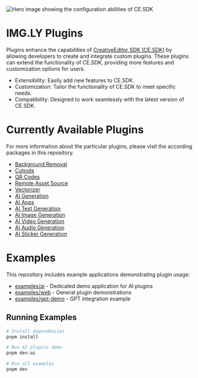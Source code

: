 ![Hero image showing the configuration abilities of CE.SDK](https://img.ly/static/cesdk_release_header.png)

# IMG.LY Plugins

Plugins enhance the capabilities of [CreativeEditor SDK (CE.SDK)](https://img.ly/docs/cesdk/) by allowing developers to create and integrate custom plugins. These plugins can extend the functionality of CE.SDK, providing more features and customization options for users.

- Extensibility: Easily add new features to CE.SDK.
- Customization: Tailor the functionality of CE.SDK to meet specific needs.
- Compatibility: Designed to work seamlessly with the latest version of CE.SDK.

# Currently Available Plugins

For more information about the particular plugins, please visit the according packages in this repository.

- [Background Removal](packages/plugin-background-removal-web/)
- [Cutouts](packages/plugin-cutout-library-web/)
- [QR Codes](packages/plugin-qr-code-web/)
- [Remote Asset Source](packages/plugin-remote-asset-source-web/)
- [Vectorizer](packages/plugin-vectorizer-web/)
- [AI Generation](packages/plugin-ai-generation-web/)
- [AI Apps](packages/plugin-ai-apps-web/)
- [AI Text Generation](packages/plugin-ai-text-generation-web/)
- [AI Image Generation](packages/plugin-ai-image-generation-web/)
- [AI Video Generation](packages/plugin-ai-video-generation-web/)
- [AI Audio Generation](packages/plugin-ai-audio-generation-web/)
- [AI Sticker Generation](packages/plugin-ai-sticker-generation-web/)

# Examples

This repository includes example applications demonstrating plugin usage:

- [examples/ai](examples/ai/) - Dedicated demo application for AI plugins
- [examples/web](examples/web/) - General plugin demonstrations
- [examples/gpt-demo](examples/gpt-demo/) - GPT integration example

## Running Examples

```bash
# Install dependencies
pnpm install

# Run AI plugins demo
pnpm dev:ai

# Run all examples
pnpm dev
```
